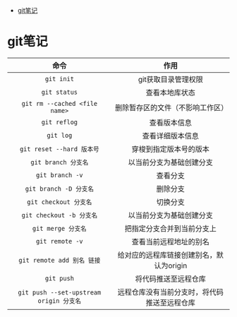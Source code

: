 - [git笔记](#git笔记)
# git笔记
|命令|作用|
|:---:|:---:|
|`git init`|git获取目录管理权限|
|`git status`|查看本地库状态|
|`git rm --cached <file name>`|删除暂存区的文件（不影响工作区）|
|`git reflog`|查看版本信息|
|`git log`|查看详细版本信息|
|`git reset --hard 版本号`|穿梭到指定版本号的版本|
|`git branch 分支名`|以当前分支为基础创建分支|
|`git branch -v`|查看分支|
|`git branch -D 分支名`|删除分支|
|`git checkout 分支名`|切换分支|
|`git checkout -b 分支名`|以当前分支为基础创建分支|
|`git merge 分支名`|把指定分支合并到当前分支上|
|`git remote -v`|查看当前远程地址的别名|
|`git remote add 别名 链接`|给对应的远程库链接创建别名，默认为origin|
|`git push`|将代码推送至远程仓库|
|`git push --set-upstream origin 分支名`|远程仓库没有当前分支时，将代码推送至远程仓库|
